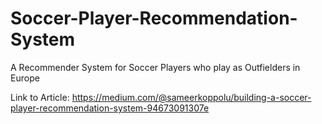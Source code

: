 # Soccer-Player-Recommendation-System
A Recommender System for Soccer Players who play as Outfielders in Europe

Link to Article: https://medium.com/@sameerkoppolu/building-a-soccer-player-recommendation-system-94673091307e

